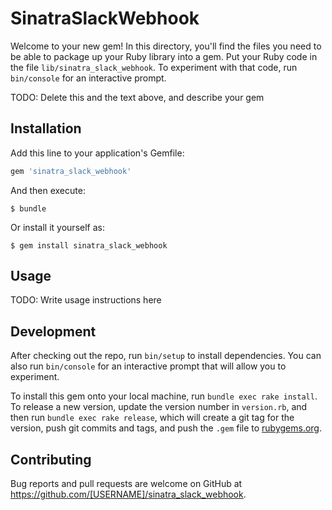 # SinatraSlackWebhook

Welcome to your new gem! In this directory, you'll find the files you need to be able to package up your Ruby library into a gem. Put your Ruby code in the file `lib/sinatra_slack_webhook`. To experiment with that code, run `bin/console` for an interactive prompt.

TODO: Delete this and the text above, and describe your gem

## Installation

Add this line to your application's Gemfile:

```ruby
gem 'sinatra_slack_webhook'
```

And then execute:

    $ bundle

Or install it yourself as:

    $ gem install sinatra_slack_webhook

## Usage

TODO: Write usage instructions here

## Development

After checking out the repo, run `bin/setup` to install dependencies. You can also run `bin/console` for an interactive prompt that will allow you to experiment.

To install this gem onto your local machine, run `bundle exec rake install`. To release a new version, update the version number in `version.rb`, and then run `bundle exec rake release`, which will create a git tag for the version, push git commits and tags, and push the `.gem` file to [rubygems.org](https://rubygems.org).

## Contributing

Bug reports and pull requests are welcome on GitHub at https://github.com/[USERNAME]/sinatra_slack_webhook.

